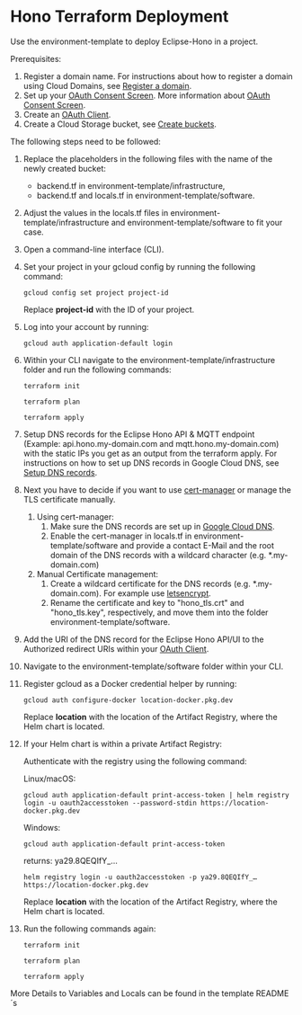 # Hono Terraform Deployment

Use the environment-template to deploy Eclipse-Hono in a project.

Prerequisites:
1. Register a domain name. For instructions about how to register a domain using Cloud Domains, see [Register a domain](https://cloud.google.com/dns/docs/tutorials/create-domain-tutorial).
2. Set up your [OAuth Consent Screen](https://console.cloud.google.com/apis/credentials/consent). More information about [OAuth Consent Screen](https://support.google.com/cloud/answer/10311615?hl=en&ref_topic=3473162&sjid=5743182626460156348-EU).
3. Create an [OAuth Client](https://console.cloud.google.com/apis/credentials).
4. Create a Cloud Storage bucket, see [Create buckets](https://cloud.google.com/storage/docs/creating-buckets).


The following steps need to be followed:

1. Replace the placeholders in the following files with the name of the newly created bucket:
    * backend.tf in environment-template/infrastructure,
    * backend.tf and locals.tf in environment-template/software.
2. Adjust the values in the locals.tf files in environment-template/infrastructure and environment-template/software to fit your case.
3. Open a command-line interface (CLI).
4. Set your project in your gcloud config by running the following command:
    ```
    gcloud config set project project-id
    ```
    Replace <b>project-id</b> with the ID of your project.
5. Log into your account by running:
    ```
    gcloud auth application-default login
    ```
6. Within your CLI navigate to the environment-template/infrastructure folder and run the following commands:
    ```
    terraform init
    ```
    ```
    terraform plan
    ```
    ```
    terraform apply
    ```
7. Setup DNS records for the Eclipse Hono API & MQTT endpoint (Example: api.hono.my-domain.com and mqtt.hono.my-domain.com) with the static IPs you get as an output from the terraform apply. For instructions on how to set up DNS records in Google Cloud DNS, see [Setup DNS records](https://cloud.google.com/dns/docs/set-up-dns-records-domain-name).
8. Next you have to decide if you want to use [cert-manager](https://cert-manager.io) or manage the TLS certificate manually.
   1. Using cert-manager:
      1. Make sure the DNS records are set up in [Google Cloud DNS](https://console.cloud.google.com/net-services/dns).
      2. Enable the cert-manager in locals.tf in environment-template/software and provide a contact E-Mail and the root domain of the DNS records with a wildcard character (e.g. *.my-domain.com)
   2. Manual Certificate management:
      1. Create a wildcard certificate for the DNS records (e.g. *.my-domain.com). For example use [letsencrypt](https://letsencrypt.org).
      2. Rename the certificate and key to "hono_tls.crt" and "hono_tls.key", respectively, and move them into the folder environment-template/software.
9. Add the URI of the DNS record for the Eclipse Hono API/UI to the Authorized redirect URIs within your [OAuth Client](https://console.cloud.google.com/apis/credentials).
10. Navigate to the environment-template/software folder within your CLI.
11. Register gcloud as a Docker credential helper by running:
    ```
    gcloud auth configure-docker location-docker.pkg.dev
    ```
    Replace <b>location</b> with the location of the Artifact Registry, where the Helm chart is located.
12. If your Helm chart is within a private Artifact Registry:

    Authenticate with the registry using the following command:

    Linux/macOS:
    ```
    gcloud auth application-default print-access-token | helm registry login -u oauth2accesstoken --password-stdin https://location-docker.pkg.dev
    ```
    Windows:
    ```
    gcloud auth application-default print-access-token
    ```
    returns: ya29.8QEQIfY_...
    ```
    helm registry login -u oauth2accesstoken -p ya29.8QEQIfY_… https://location-docker.pkg.dev
    ```
    
    Replace <b>location</b> with the location of the Artifact Registry, where the Helm chart is located.
13. Run the following commands again:
    ```
    terraform init
    ```
    ```
    terraform plan
    ```
    ```
    terraform apply
    ```


More Details to Variables and Locals can be found in the template README´s
